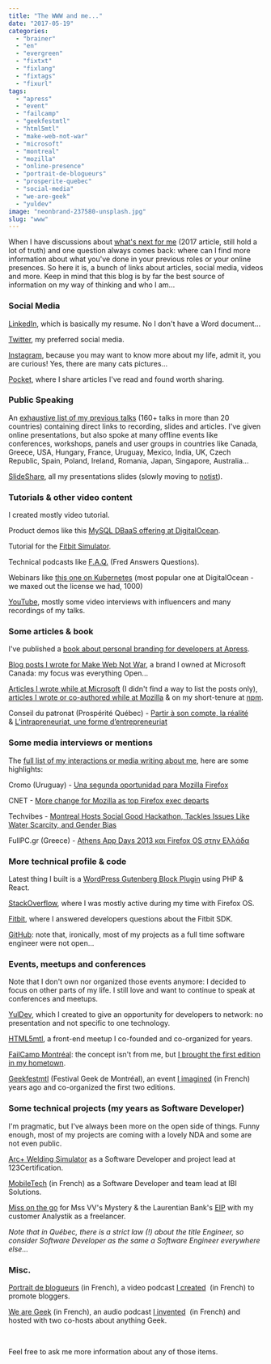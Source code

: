 ```yaml
---
title: "The WWW and me..."
date: "2017-05-19"
categories: 
  - "brainer"
  - "en"
  - "evergreen"
  - "fixtxt"
  - "fixlang"
  - "fixtags"
  - "fixurl"
tags: 
  - "apress"
  - "event"
  - "failcamp"
  - "geekfestmtl"
  - "html5mtl"
  - "make-web-not-war"
  - "microsoft"
  - "montreal"
  - "mozilla"
  - "online-presence"
  - "portrait-de-blogueurs"
  - "prosperite-quebec"
  - "social-media"
  - "we-are-geek"
  - "yuldev"
image: "neonbrand-237580-unsplash.jpg"
slug: "www"
---
```


When I have discussions about [what's next for me](https://fred.dev/i-just-want-to-make-shit-happens-looking-for-a-new-opportunity/) (2017 article, still hold a lot of truth) and one question always comes back: where can I find more information about what you've done in your previous roles or your online presences. So here it is, a bunch of links about articles, social media, videos and more. Keep in mind that this blog is by far the best source of information on my way of thinking and who I am...

### Social Media

[LinkedIn](https://www.linkedin.com/in/fredericharper), which is basically my resume. No I don't have a Word document...

[Twitter](https://twitter.com/fharper), my preferred social media.

[Instagram](https://www.instagram.com/fredericharper/), because you may want to know more about my life, admit it, you are curious! Yes, there are many cats pictures...

[Pocket](https://getpocket.com/@fharper), where I share articles I've read and found worth sharing.

### Public Speaking

An [exhaustive list of my previous talks](http://fred.dev/speaking/) (160+ talks in more than 20 countries) containing direct links to recording, slides and articles. I've given online presentations, but also spoke at many offline events like conferences, workshops, panels and user groups in countries like Canada, Greece, USA, Hungary, France, Uruguay, Mexico, India, UK, Czech Republic, Spain, Poland, Ireland, Romania, Japan, Singapore, Australia...

[SlideShare](https://www.slideshare.net/fredericharper), all my presentations slides (slowly moving to [notist](https://speaking.fred.dev/)).

### Tutorials & other video content

I created mostly video tutorial.

Product demos like this [MySQL DBaaS offering at DigitalOcean](https://www.digitalocean.com/products/managed-databases-mysql/).

Tutorial for the [Fitbit Simulator](https://www.youtube.com/watch?v=4RGFmjgmGEk).

Technical podcasts like [F.A.Q.](https://www.youtube.com/watch?v=zmglIW_ZNGY) (Fred Answers Questions).

Webinars like [this one on Kubernetes](https://www.youtube.com/watch?v=7WOgYfZgSf0) (most popular one at DigitalOcean - we maxed out the license we had, 1000)

[YouTube](https://www.youtube.com/c/fharper), mostly some video interviews with influencers and many recordings of my talks.

### Some articles & book

I've published a [book about personal branding for developers at Apress](http://www.apress.com/us/book/9781484200025).

[Blog posts I wrote for Make Web Not War](https://web.archive.org/web/20161207003750/http://www.webnotwar.ca/author/fredharper/), a brand I owned at Microsoft Canada: my focus was everything Open...

[Articles I wrote while at Microsoft](https://social.msdn.microsoft.com/Profile/fr%C3%A9d%C3%A9ric%20harper/activity) (I didn't find a way to list the posts only), [articles I wrote or co-authored while at Mozilla](https://hacks.mozilla.org/author/fredericharper/) & on my short-tenure at [npm](https://blog.npmjs.org/post/180599338975/401-scoped-packages).

Conseil du patronat (Prospérité Québec) - [Partir à son compte, la réalité](http://prosperite.quebec/article/47/partir-a-son-compte-la-realite) & [L’intrapreneuriat, une forme d’entrepreneuriat](http://prosperite.quebec/article/8/l-intrapreneuriat-une-forme-d-entrepreneuriat)

### Some media interviews or mentions

The [full list of my interactions or media writing about me](https://fred.dev/press/), here are some highlights:

Cromo (Uruguay) - [Una segunda oportunidad para Mozilla Firefox](https://www.elobservador.com.uy/nota/una-segunda-oportunidad-para-mozilla-firefox-201411910450)

​CNET - [More change for Mozilla as top Firefox exec departs](https://www.cnet.com/news/more-change-for-mozilla-as-top-firefox-exec-departs/)

Techvibes - [Montreal Hosts Social Good Hackathon, Tackles Issues Like Water Scarcity, and Gender Bias](https://techvibes.com/2014/06/07/global-shapers-hub-montreal-hackathon-2014-06-06)

FullPC.gr (Greece) - [Athens App Days 2013 και Firefox OS στην Ελλάδα](http://fullpc.gr/news/events/athens-app-days-2013-ke-firefox-os-stin-ellada)

### More technical profile & code

Latest thing I built is a [WordPress Gutenberg Block Plugin](https://github.com/fharper/gutencat) using PHP & React.

[StackOverflow](http://stackoverflow.com/users/895232/fharper?tab=profile), where I was mostly active during my time with Firefox OS.

[Fitbit](https://community.fitbit.com/t5/user/viewprofilepage/user-id/7326133#), where I answered developers questions about the Fitbit SDK.

[GitHub](https://github.com/fharper): note that, ironically, most of my projects as a full time software engineer were not open...

### Events, meetups and conferences

Note that I don't own nor organized those events anymore: I decided to focus on other parts of my life. I still love and want to continue to speak at conferences and meetups.

[YulDev](https://www.meetup.com/YulDev/), which I created to give an opportunity for developers to network: no presentation and not specific to one technology.

[HTML5mtl](https://www.meetup.com/HTML5mtl/), a front-end meetup I co-founded and co-organized for years.

[FailCamp Montréal](http://fail.camp/): the concept isn't from me, but [I brought the first edition in my hometown](https://fred.dev/learning-from-failure-at-failcamp-montreal/).

[Geekfestmtl](https://twitter.com/geekfestmtl) (Festival Geek de Montréal), an event [I imagined](https://fred.dev/geekfest-montreal/) (in French) years ago and co-organized the first two editions.

### Some technical projects (my years as Software Developer)

I'm pragmatic, but I've always been more on the open side of things. Funny enough, most of my projects are coming with a lovely NDA and some are not even public.

[Arc+ Welding Simulator](http://www.123arc.com/) as a Software Developer and project lead at 123Certification.

[MobileTech](http://www.ibi-solutions.com/mobiletech/) (in French) as a Software Developer and team lead at IBI Solutions.

[Miss on the go](https://missvvsmystery.com/) for Mss VV's Mystery & the Laurentian Bank's [EIP](http://www.analystik.ca/en/business-cases/laurentian-bank-dynamics-crm-integration.html) with my customer Analystik as a freelancer.

_Note that in Québec, there is a strict law (!) about the title Engineer, so consider Software Developer as the same a Software Engineer everywhere else..._

### Misc.

[Portrait de blogueurs](https://www.youtube.com/playlist?list=PL1F7D712040EC8DEA) (in French), a video podcast [I created](https://fred.dev/portraits-de-blogueurs-et-blogueuses/)  (in French) to promote bloggers.

[We are Geek](https://web.archive.org/web/20141227092055/http://wearegeek.org:80/) (in French), an audio podcast [I invented](https://fred.dev/we-are-geek-une-idee-qui-devient-projet/)  (in French) and hosted with two co-hosts about anything Geek.

 

Feel free to ask me more information about any of those items.
